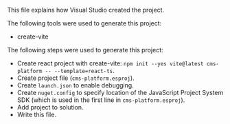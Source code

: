 This file explains how Visual Studio created the project.

The following tools were used to generate this project:
- create-vite

The following steps were used to generate this project:
- Create react project with create-vite: `npm init --yes vite@latest cms-platform -- --template=react-ts`.
- Create project file (`cms-platform.esproj`).
- Create `launch.json` to enable debugging.
- Create `nuget.config` to specify location of the JavaScript Project System SDK (which is used in the first line in `cms-platform.esproj`).
- Add project to solution.
- Write this file.
